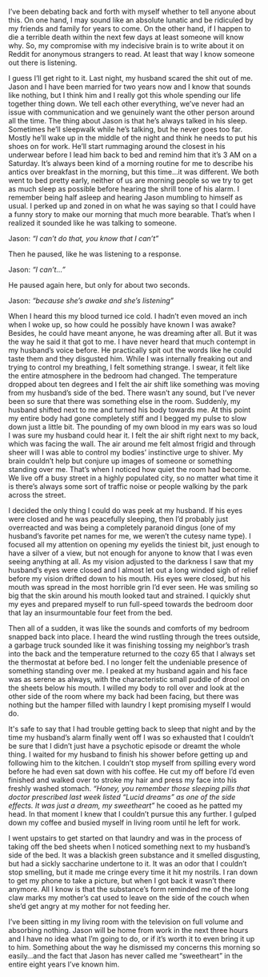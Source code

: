 I’ve been debating back and forth with myself whether to tell anyone about this. On one hand, I may sound like an absolute lunatic and be ridiculed by my friends and family for years to come. On the other hand, if I happen to die a terrible death within the next few days at least someone will know why. So, my compromise with my indecisive brain is to write about it on Reddit for anonymous strangers to read. At least that way I know someone out there is listening.

I guess I’ll get right to it. Last night, my husband scared the shit out of me. Jason and I have been married for two years now and I know that sounds like nothing, but I think him and I really got this whole spending our life together thing down. We tell each other everything, we’ve never had an issue with communication and we genuinely want the other person around all the time. The thing about Jason is that he’s always talked in his sleep. Sometimes he’ll sleepwalk while he’s talking, but he never goes too far. Mostly he’ll wake up in the middle of the night and think he needs to put his shoes on for work. He’ll start rummaging around the closest in his underwear before I lead him back to bed and remind him that it’s 3 AM on a Saturday. It’s always been kind of a morning routine for me to describe his antics over breakfast in the morning, but this time…it was different. 
We both went to bed pretty early, neither of us are morning people so we try to get as much sleep as possible before hearing the shrill tone of his alarm. I remember being half asleep and hearing Jason mumbling to himself as usual. I perked up and zoned in on what he was saying so that I could have a funny story to make our morning that much more bearable. That’s when I realized it sounded like he was talking to someone. 

Jason: *“I can’t do that, you know that I can’t”*

Then he paused, like he was listening to a response.

Jason: *“I can’t…”*

He paused again here, but only for about two seconds.

Jason: *“because she’s awake and she’s listening”*

When I heard this my blood turned ice cold. I hadn’t even moved an inch when I woke up, so how could he possibly have known I was awake?  Besides, he could have meant anyone, he was dreaming after all. But it was the way he said it that got to me. I have never heard that much contempt in my husband’s voice before. He practically spit out the words like he could taste them and they disgusted him. While I was internally freaking out and trying to control my breathing, I felt something strange. I swear, it felt like the entire atmosphere in the bedroom had changed. The temperature dropped about ten degrees and I felt the air shift like something was moving from my husband’s side of the bed. There wasn’t any sound, but I’ve never been so sure that there was something else in the room. Suddenly, my husband shifted next to me and turned his body towards me. At this point my entire body had gone completely stiff and I begged my pulse to slow down just a little bit. The pounding of my own blood in my ears was so loud I was sure my husband could hear it. I felt the air shift right next to my back, which was facing the wall. The air around me felt almost frigid and through sheer will I was able to control my bodies’ instinctive urge to shiver. My brain couldn’t help but conjure up images of someone or something standing over me. That’s when I noticed how quiet the room had become. We live off a busy street in a highly populated city, so no matter what time it is there’s always some sort of traffic noise or people walking by the park across the street.  

I decided the only thing I could do was peek at my husband. If his eyes were closed and he was peacefully sleeping, then I’d probably just overreacted and was being a completely paranoid dingus (one of my husband’s favorite pet names for me, we weren’t the cutesy name type). I focused all my attention on opening my eyelids the tiniest bit, just enough to have a silver of a view, but not enough for anyone to know that I was even seeing anything at all. As my vision adjusted to the darkness I saw that my husband’s eyes were closed and I almost let out a long winded sigh of relief before my vision drifted down to his mouth. His eyes were closed, but his mouth was spread in the most horrible grin I’d ever seen. He was smiling so big that the skin around his mouth looked taut and strained.  I quickly shut my eyes and prepared myself to run full-speed towards the bedroom door that lay an insurmountable four feet from the bed. 

Then all of a sudden, it was like the sounds and comforts of my bedroom snapped back into place. I heard the wind rustling through the trees outside, a garbage truck sounded like it was finishing tossing my neighbor’s trash into the back and the temperature returned to the cozy 65 that I always set the thermostat at before bed. I no longer felt the undeniable presence of something standing over me. I peaked at my husband again and his face was as serene as always, with the characteristic small puddle of drool on the sheets below his mouth. I willed my body to roll over and look at the other side of the room where my back had been facing, but there was nothing but the hamper filled with laundry I kept promising myself I would do. 

It's safe to say that I had trouble getting back to sleep that night and by the time my husband’s alarm finally went off I was so exhausted that I couldn’t be sure that I didn’t just have a psychotic episode or dreamt the whole thing. I waited for my husband to finish his shower before getting up and following him to the kitchen. I couldn’t stop myself from spilling every word before he had even sat down with his coffee. He cut my off before I’d even finished and walked over to stroke my hair and press my face into his freshly washed stomach. 
*“Honey, you remember those sleeping pills that doctor prescribed last week listed “Lucid dreams” as one of the side effects. It was just a dream, my sweetheart”* he cooed as he patted my head. In that moment I knew that I couldn’t pursue this any further. I gulped down my coffee and busied myself in living room until he left for work.

I went upstairs to get started on that laundry and was in the process of taking off the bed sheets when I noticed something next to my husband’s side of the bed. It was a blackish green substance and it smelled disgusting, but had a sickly saccharine undertone to it. It was an odor that I couldn’t stop smelling, but it made me cringe every time it hit my nostrils. I ran down to get my phone to take a picture, but when I got back it wasn’t there anymore. 
All I know is that the substance’s form reminded me of the long claw marks my mother’s cat used to leave on the side of the couch when she’d get angry at my mother for not feeding her.

I’ve been sitting in my living room with the television on full volume and absorbing nothing. Jason will be home from work in the next three hours and I have no idea what I’m going to do, or if it’s worth it to even bring it up to him. Something about the way he dismissed my concerns this morning so easily…and the fact that Jason has never called me “sweetheart” in the entire eight years I’ve known him. 
